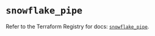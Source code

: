 # `snowflake_pipe`

Refer to the Terraform Registry for docs: [`snowflake_pipe`](https://registry.terraform.io/providers/snowflake-labs/snowflake/0.83.1/docs/resources/pipe).
